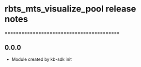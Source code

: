 # rbts_mts_visualize_pool release notes
=========================================

0.0.0
-----
* Module created by kb-sdk init
